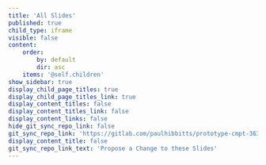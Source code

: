 ```yaml
---
title: 'All Slides'
published: true
child_type: iframe
visible: false
content:
    order:
        by: default
        dir: asc
    items: '@self.children'
show_sidebar: true
display_child_page_titles: true
display_child_page_titles_link: true
display_content_titles: false
display_content_titles_link: false
display_content_links: false
hide_git_sync_repo_link: false
git_sync_repo_link: 'https://gitlab.com/paulhibbitts/prototype-cmpt-363-hub/tree/master/pages/02.193/presentations'
display_content_title: false
git_sync_repo_link_text: 'Propose a Change to these Slides'
---
```

